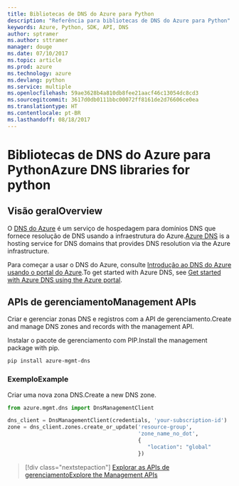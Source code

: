 ```yaml
---
title: Bibliotecas de DNS do Azure para Python
description: "Referência para bibliotecas de DNS do Azure para Python"
keywords: Azure, Python, SDK, API, DNS
author: sptramer
ms.author: sttramer
manager: douge
ms.date: 07/10/2017
ms.topic: article
ms.prod: azure
ms.technology: azure
ms.devlang: python
ms.service: multiple
ms.openlocfilehash: 59ae3628b4a810db8fee21aacf46c13054dc8cd3
ms.sourcegitcommit: 3617d0db0111bbc00072ff8161de2d76606ce0ea
ms.translationtype: HT
ms.contentlocale: pt-BR
ms.lasthandoff: 08/18/2017
---
```

# <a name="azure-dns-libraries-for-python"></a><span data-ttu-id="d3886-104">Bibliotecas de DNS do Azure para Python</span><span class="sxs-lookup"><span data-stu-id="d3886-104">Azure DNS libraries for python</span></span>

## <a name="overview"></a><span data-ttu-id="d3886-105">Visão geral</span><span class="sxs-lookup"><span data-stu-id="d3886-105">Overview</span></span>

<span data-ttu-id="d3886-106">O [DNS do Azure](/azure/dns/dns-overview) é um serviço de hospedagem para domínios DNS que fornece resolução de DNS usando a infraestrutura do Azure.</span><span class="sxs-lookup"><span data-stu-id="d3886-106">[Azure DNS](/azure/dns/dns-overview) is a hosting service for DNS domains that provides DNS resolution via the Azure infrastructure.</span></span>

<span data-ttu-id="d3886-107">Para começar a usar o DNS do Azure, consulte [Introdução ao DNS do Azure usando o portal do Azure](/azure/dns/dns-getstarted-portal).</span><span class="sxs-lookup"><span data-stu-id="d3886-107">To get started with Azure DNS, see [Get started with Azure DNS using the Azure portal](/azure/dns/dns-getstarted-portal).</span></span>

## <a name="management-apis"></a><span data-ttu-id="d3886-108">APIs de gerenciamento</span><span class="sxs-lookup"><span data-stu-id="d3886-108">Management APIs</span></span>

<span data-ttu-id="d3886-109">Criar e gerenciar zonas DNS e registros com a API de gerenciamento.</span><span class="sxs-lookup"><span data-stu-id="d3886-109">Create and manage DNS zones and records with the management API.</span></span>

<span data-ttu-id="d3886-110">Instalar o pacote de gerenciamento com PIP.</span><span class="sxs-lookup"><span data-stu-id="d3886-110">Install the management package with pip.</span></span>

```bash
pip install azure-mgmt-dns
```

### <a name="example"></a><span data-ttu-id="d3886-111">Exemplo</span><span class="sxs-lookup"><span data-stu-id="d3886-111">Example</span></span>

<span data-ttu-id="d3886-112">Criar uma nova zona DNS.</span><span class="sxs-lookup"><span data-stu-id="d3886-112">Create a new DNS zone.</span></span>

```python
from azure.mgmt.dns import DnsManagementClient

dns_client = DnsManagementClient(credentials, 'your-subscription-id')
zone = dns_client.zones.create_or_update('resource-group',
                                         'zone_name_no_dot',
                                         {
                                            "location": "global"
                                         })

```

> [!div class="nextstepaction"]
> [<span data-ttu-id="d3886-113">Explorar as APIs de gerenciamento</span><span class="sxs-lookup"><span data-stu-id="d3886-113">Explore the Management APIs</span></span>](/python/api/overview/azure/dns/managementlibrary)

